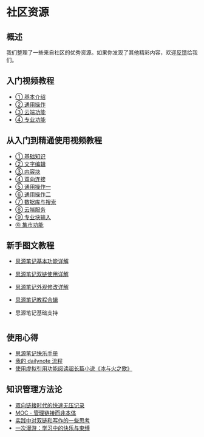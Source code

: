 # 社区资源

## 概述

我们整理了一些来自社区的优秀资源。如果你发现了其他精彩内容，欢迎[反馈](https://ld246.com/article/1649901726096)给我们。

## 入门视频教程

* [① 基本介绍](https://www.bilibili.com/video/BV1M24y1k7Qb/)
* [② 通用操作](https://www.bilibili.com/video/BV1nR4y1k7RL/)
* [③ 云端功能](https://www.bilibili.com/video/BV16M411h7cG/)
* [④ 专业功能](https://www.bilibili.com/video/BV1bv4y1r7tA/)

## 从入门到精通使用视频教程

* [① 基础知识](https://www.bilibili.com/video/BV1Wg4y1K7ro/)
* [② 文字编辑](https://www.bilibili.com/video/BV1zF411X7zh/)
* [③ 内容块](https://www.bilibili.com/video/BV1Ez4y1p7bg/)
* [④ 双向连接](https://www.bilibili.com/video/BV1uG411o7vb/)
* [⑤ 通用操作一](https://www.bilibili.com/video/BV1SM411Z7eU/)
* [⑥ 通用操作二](https://www.bilibili.com/video/BV1mw4m1Y7r6/)
* [⑦ 数据库与搜索](https://www.bilibili.com/video/BV1tCWdesELS/)
* [⑧ 云端服务](https://www.bilibili.com/video/BV1tHsKeJEN4/)
* [⑨ 专业块输入](https://www.bilibili.com/video/BV191HbenExk/)
* [⑩ 集市功能](https://www.bilibili.com/video/BV1ZepGemEvC/)

## 新手图文教程

* [思源笔记基本功能详解](https://www.yuque.com/u25584857/ryp75p/cd49lz)
* [思源笔记双链使用详解](https://www.yuque.com/u25584857/ryp75p/tcv57u)
* [思源笔记外观修改详解](https://www.yuque.com/u25584857/ryp75p/sgf58w)
* [思源笔记教程合辑](https://www.yuque.com/siyuannote/docs)

* 思源笔记基础支持

  #

## 使用心得

* [思源笔记快乐手册](https://ld246.com/article/1668217980464)
* [我的 dailynote 流程](https://ld246.com/article/1658109483457)
* [使用虚拟引用功能阅读超长篇小说《冰与火之歌》](https://ld246.com/article/1679134353655)

## 知识管理方法论

* [双向链接时代的快速无压记录](https://www.yuque.com/deerain/gannbs/ffqk2e)
* [MOC - 管理链接而非本体](https://www.yuque.com/deerain/gannbs/hb0gsd)
* [实践中对双链和写作的一些思考](https://ld246.com/article/1633719399031)
* [一次漫游：学习中的快乐与束缚](https://ld246.com/article/1681801981651)
